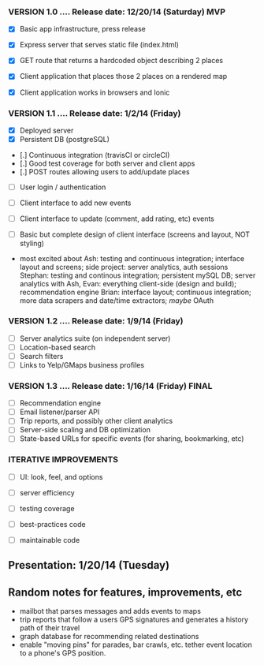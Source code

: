 
### VERSION  1.0 .... Release date:   12/20/14 (Saturday) **MVP**

- [X] Basic app infrastructure, press release
- [X] Express server that serves static file (index.html) 
- [X] GET route that returns a hardcoded object describing 2 places
- [X] Client application that places those 2 places on a rendered map
- [X] Client application works in browsers and Ionic


### VERSION  1.1 .... Release date:   1/2/14 (Friday)

- [X] Deployed server 
- [X] Persistent DB (postgreSQL)
- [.] Continuous integration (travisCI or circleCI)
- [.] Good test coverage for both server and client apps
- [.] POST routes allowing users to add/update places
- [ ] User login / authentication
- [ ] Client interface to add new events
- [ ] Client interface to update (comment, add rating, etc) events
- [ ] Basic but complete design of client interface (screens and layout, NOT styling)


- most excited about
  Ash: testing and continuous integration; interface layout and screens; side project: server analytics, auth sessions
  Stephan: testing and continous integration; persistent mySQL DB; server analytics with Ash, 
  Evan: everything client-side (design and build); recommendation engine
  Brian: interface layout; continuous integration; more data scrapers and date/time extractors; *maybe* OAuth


### VERSION  1.2 .... Release date:   1/9/14 (Friday)

- [ ] Server analytics suite (on independent server)
- [ ] Location-based search
- [ ] Search filters
- [ ] Links to Yelp/GMaps business profiles

### VERSION  1.3 .... Release date:   1/16/14 (Friday) **FINAL**

- [ ] Recommendation engine
- [ ] Email listener/parser API
- [ ] Trip reports, and possibly other client analytics
- [ ] Server-side scaling and DB optimization
- [ ] State-based URLs for specific events (for sharing, bookmarking, etc)

### ITERATIVE IMPROVEMENTS

- [ ] UI: look, feel, and options
- [ ] server efficiency
- [ ] testing coverage
- [ ] best-practices code
- [ ] maintainable code


## Presentation: 1/20/14 (Tuesday)


## Random notes for features, improvements, etc

- mailbot that parses messages and adds events to maps
- trip reports that follow a users GPS signatures and generates a history path of their travel
- graph database for recommending related destinations
- enable "moving pins" for parades, bar crawls, etc.  tether event location to a phone's GPS position.

